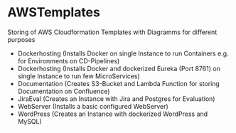 # AWSTemplates

Storing of AWS Cloudformation Templates with Diagramms for different purposes

* Dockerhosting (Installs Docker on single Instance to run Containers e.g. for Environments on CD-Pipelines)
* Dockerhosting (Installs Docker and dockerized Eureka (Port 8761) on single Instance to run few MicroServices)
* Documentation (Creates S3-Bucket and Lambda Function for storing Documentation on Confluence)
* JiraEval (Creates an Instance with Jira and Postgres for Evaluation)
* WebServer (Installs a basic configured WebServer)
* WordPress (Creates an Instance with dockerized WordPress and MySQL)
